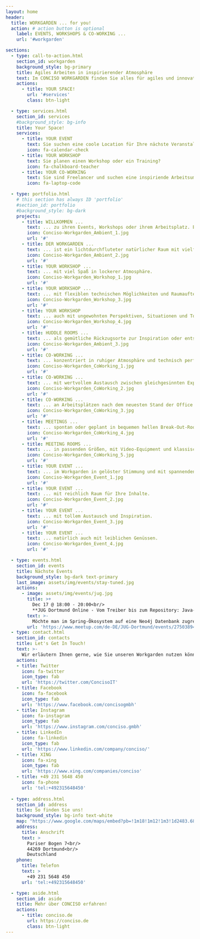 ```yaml
---
layout: home
header:
  title: WORKGARDEN ... for you!
  action: # action button is optional
    label: EVENTS, WORKSHOPS & CO-WORKING ...
    url: '#workgarden'

sections:
  - type: call-to-action.html
    section_id: workgarden
    background_style: bg-primary
    title: Agiles Arbeiten in inspirierender Atmosphäre
    text: Im CONCISO WORKGARDEN finden Sie alles für agiles und innovatives Arbeiten. Für erfolgreiche Events, Workshops oder einfach gutes Co-Working. 
    actions:
      - title: YOUR SPACE!
        url: '#services'
        class: btn-light

  - type: services.html
    section_id: services
    #background_style: bg-info
    title: Your Space!
    services:
      - title: YOUR EVENT
        text: Sie suchen eine coole Location für Ihre nächste Veranstaltung?
        icon: fa-calendar-check
      - title: YOUR WORKSHOP
        text: Sie planen einen Workshop oder ein Training?
        icon: fa-chalkboard-teacher
      - title: YOUR CO-WORKING
        text: Sie sind Freelancer und suchen eine inspiriende Arbeitsumgebung?
        icon: fa-laptop-code

  - type: portfolio.html
    # this section has always ID 'portfolio'
    #section_id: portfolio
    #background_style: bg-dark
    projects:
      - title: WILLKOMMEN ...
        text: ... zu ihren Events, Workshops oder ihrem Arbeitsplatz. Entspannt und inspirierend.
        icon: Conciso-Workgarden_Ambient_1.jpg
        url: '#'
      - title: DER WORKGARDEN ...
        text: ... ist ein lichtdurchfluteter natürlicher Raum mit vielfältigen Möglichkeiten.
        icon: Conciso-Workgarden_Ambient_2.jpg
        url: '#'
      - title: YOUR WORKSHOP ...
        text: ... mit viel Spaß in lockerer Atmosphäre.
        icon: Conciso-Workgarden_Workshop_1.jpg
        url: '#'
      - title: YOUR WORKSHOP ...
        text: ... mit flexiblen technischen Möglichkeiten und Raumaufteilungen.
        icon: Conciso-Workgarden_Workshop_3.jpg
        url: '#'
      - title: YOUR WORKSHOP
        text: ... auch mit ungewohnten Perspektiven, Situationen und Tools.
        icon: Conciso-Workgarden_Workshop_4.jpg
        url: '#'
      - title: HUDDLE ROOMS ...
        text: ... als gemütliche Rückzugsorte zur Inspiration oder entspannten Besprechung.
        icon: Conciso-Workgarden_Ambient_3.jpg
        url: '#'
      - title: CO-WORKING ...
        text: ... konzentriert in ruhiger Atmosphäre und technisch perfektem Umfeld.
        icon: Conciso-Workgarden_CoWorking_1.jpg
        url: '#'
      - title: CO-WORKING ...
        text: ... mit wertvollem Austausch zwischen gleichgesinnten Experten.
        icon: Conciso-Workgarden_CoWorking_2.jpg
        url: '#'
      - title: CO-WORKING ...
        text: ... an Arbeitsplätzen nach dem neuesten Stand der Office Architektur.
        icon: Conciso-Workgarden_CoWorking_3.jpg
        url: '#'
      - title: MEETINGS ...
        text: ... spontan oder geplant in bequemen hellen Break-Out-Rooms.
        icon: Conciso-Workgarden_CoWorking_4.jpg
        url: '#'
      - title: MEETING ROOMS ...
        text: ... in passenden Größen, mit Video-Equipment und klassischen wie digitalen Whiteboards.
        icon: Conciso-Workgarden_CoWorking_5.jpg
        url: '#'
      - title: YOUR EVENT ...
        text: ... im Workgarden in gelöster Stimmung und mit spannenden Gesprächen.
        icon: Conciso-Workgarden_Event_1.jpg
        url: '#'
      - title: YOUR EVENT ...
        text: ... mit reichlich Raum für Ihre Inhalte.
        icon: Conciso-Workgarden_Event_2.jpg
        url: '#'
      - title: YOUR EVENT ...
        text: ... mit tollem Austausch und Inspiration.
        icon: Conciso-Workgarden_Event_3.jpg
        url: '#'
      - title: YOUR EVENT ...
        text: ... natürlich auch mit leiblichen Genüssen.
        icon: Conciso-Workgarden_Event_4.jpg
        url: '#'

  - type: events.html
    section_id: events
    title: Nächste Events
    background_style: bg-dark text-primary
    last_image: assets/img/events/stay-tuned.jpg
    actions:
      - image: assets/img/events/jug.jpg
        title: >+
          Dec 17 @ 18:00 - 20:00<br/>
          **JUG Dortmund Online - Vom Treiber bis zum Repository: Java-Anwendungen mit Neo4j**
        text: >-
          Möchte man im Spring-Ökosystem auf eine Neo4j Datenbank zugreifen und Hilfe beim Objektmapping bekommen, so ist Spring Data Neo4j der de-facto Standard. Wir beginnen mit einer kurzen Einführung, was Neo4j bzw. eine Graphdatenbank überhaupt ist und wie man selber in kürzester Zeit seine eigenen Instanz gestartet bekommt. Danach werden wir uns die verschiedenen Abstraktionsebenen anschauen, auf denen mit einer laufenden Neo4j Datenbank interagiert werden kann.
        url: 'https://www.meetup.com/de-DE/JUG-Dortmund/events/275038941/'       
  - type: contact.html
    section_id: contacts
    title: Let's Get In Touch!
    text: >-
      Wir erläutern Ihnen gerne, wie Sie unseren Workgarden nutzen können.
    actions:
    - title: Twitter
      icon: fa-twitter
      icon_type: fab
      url: 'https://twitter.com/ConcisoIT'
    - title: Facebook
      icon: fa-facebook
      icon_type: fab
      url: 'https://www.facebook.com/concisogmbh'
    - title: Instagram
      icon: fa-instagram
      icon_type: fab
      url: 'https://www.instagram.com/conciso.gmbh'
    - title: LinkedIn
      icon: fa-linkedin
      icon_type: fab
      url: 'https://www.linkedin.com/company/conciso/'
    - title: XING
      icon: fa-xing
      icon_type: fab
      url: 'https://www.xing.com/companies/conciso'
    - title: +49 231 5648 450
      icon: fa-phone
      url: 'tel:+492315648450'
  
  - type: address.html
    section_id: address
    title: So finden Sie uns!
    background_style: bg-info text-white
    map: "https://www.google.com/maps/embed?pb=!1m18!1m12!1m3!1d2483.6841635868645!2d7.520305815544835!3d51.500663119017034!2m3!1f0!2f0!3f0!3m2!1i1024!2i768!4f13.1!3m3!1m2!1s0x47b917045edd95ab%3A0x8782a144767f55d0!2sWorkgarden%40Conciso!5e0!3m2!1sde!2sde!4v1587384520208!5m2!1sde!2sde"
    address:
      title: Anschrift
      text: >
        Pariser Bogen 7<br/>
        44269 Dortmund<br/>
        Deutschland
    phone:
      title: Telefon
      text: >
        +49 231 5648 450
      url: 'tel:+492315648450'

  - type: aside.html
    section_id: aside
    title: Mehr über CONCISO erfahren!
    actions:
      - title: conciso.de
        url: https://conciso.de
        class: btn-light
---
```

